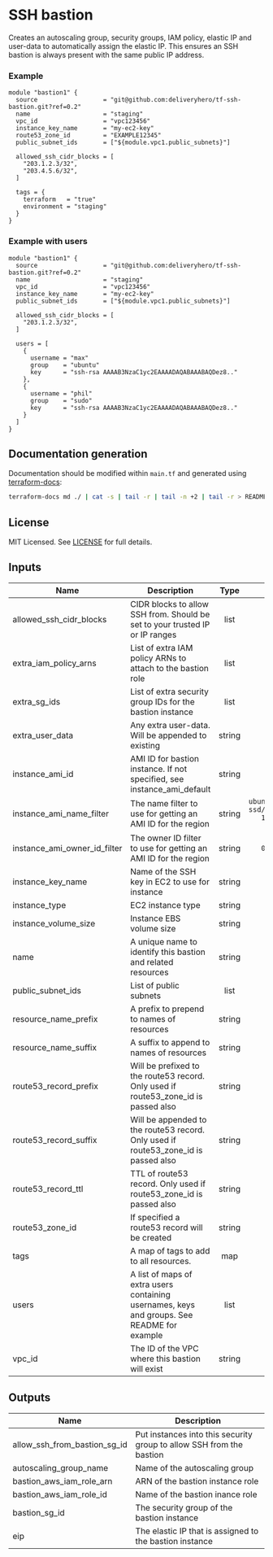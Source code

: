 # SSH bastion

Creates an autoscaling group, security groups, IAM policy, elastic IP and user-data to automatically assign the elastic IP. This ensures an SSH bastion is always present with the same public IP address.

### Example

```hcl
module "bastion1" {
  source                  = "git@github.com:deliveryhero/tf-ssh-bastion.git?ref=0.2"
  name                    = "staging"
  vpc_id                  = "vpc123456"
  instance_key_name       = "my-ec2-key"
  route53_zone_id         = "EXAMPLE12345"
  public_subnet_ids       = ["${module.vpc1.public_subnets}"]

  allowed_ssh_cidr_blocks = [
    "203.1.2.3/32",
    "203.4.5.6/32",
  ]

  tags = {
    terraform   = "true"
    environment = "staging"
  }
}
```

### Example with users

```hcl
module "bastion1" {
  source                  = "git@github.com:deliveryhero/tf-ssh-bastion.git?ref=0.2"
  name                    = "staging"
  vpc_id                  = "vpc123456"
  instance_key_name       = "my-ec2-key"
  public_subnet_ids       = ["${module.vpc1.public_subnets}"]

  allowed_ssh_cidr_blocks = [
    "203.1.2.3/32",
  ]

  users = [
    {
      username = "max"
      group    = "ubuntu"
      key      = "ssh-rsa AAAAB3NzaC1yc2EAAAADAQABAAABAQDez8.."
    },
    {
      username = "phil"
      group    = "sudo"
      key      = "ssh-rsa AAAAB3NzaC1yc2EAAAADAQABAAABAQDez8.."
    }
  ]
}
```

## Documentation generation

Documentation should be modified within `main.tf` and generated using [terraform-docs](https://github.com/segmentio/terraform-docs):

```bash
terraform-docs md ./ | cat -s | tail -r | tail -n +2 | tail -r > README.md
```

## License

MIT Licensed. See [LICENSE](https://github.com/deliveryhero/tf-ssh-bastion/tree/master/LICENSE) for full details.

## Inputs

| Name | Description | Type | Default | Required |
|------|-------------|:----:|:-----:|:-----:|
| allowed_ssh_cidr_blocks | CIDR blocks to allow SSH from. Should be set to your trusted IP or IP ranges | list | `<list>` | no |
| extra_iam_policy_arns | List of extra IAM policy ARNs to attach to the bastion role | list | `<list>` | no |
| extra_sg_ids | List of extra security group IDs for the bastion instance | list | `<list>` | no |
| extra_user_data | Any extra user-data. Will be appended to existing | string | `` | no |
| instance_ami_id | AMI ID for bastion instance. If not specified, see instance_ami_default | string | `` | no |
| instance_ami_name_filter | The name filter to use for getting an AMI ID for the region | string | `ubuntu/images/hvm-ssd/ubuntu-xenial-16.04-amd64-server-*` | no |
| instance_ami_owner_id_filter | The owner ID filter to use for getting an AMI ID for the region | string | `099720109477` | no |
| instance_key_name | Name of the SSH key in EC2 to use for instance | string | - | yes |
| instance_type | EC2 instance type | string | `t2.micro` | no |
| instance_volume_size | Instance EBS volume size | string | `32` | no |
| name | A unique name to identify this bastion and related resources | string | - | yes |
| public_subnet_ids | List of public subnets | list | - | yes |
| resource_name_prefix | A prefix to prepend to names of resources | string | `` | no |
| resource_name_suffix | A suffix to append to names of resources | string | `-bastion` | no |
| route53_record_prefix | Will be prefixed to the route53 record. Only used if route53_zone_id is passed also | string | `` | no |
| route53_record_suffix | Will be appended to the route53 record. Only used if route53_zone_id is passed also | string | `` | no |
| route53_record_ttl | TTL of route53 record. Only used if route53_zone_id is passed also | string | `60` | no |
| route53_zone_id | If specified a route53 record will be created | string | `` | no |
| tags | A map of tags to add to all resources. | map | `<map>` | no |
| users | A list of maps of extra users containing usernames, keys and groups. See README for example | list | `<list>` | no |
| vpc_id | The ID of the VPC where this bastion will exist | string | - | yes |

## Outputs

| Name | Description |
|------|-------------|
| allow_ssh_from_bastion_sg_id | Put instances into this security group to allow SSH from the bastion |
| autoscaling_group_name | Name of the autoscaling group |
| bastion_aws_iam_role_arn | ARN of the bastion instance role |
| bastion_aws_iam_role_id | Name of the bastion inance role |
| bastion_sg_id | The security group of the bastion instance |
| eip | The elastic IP that is assigned to the bastion instance |
